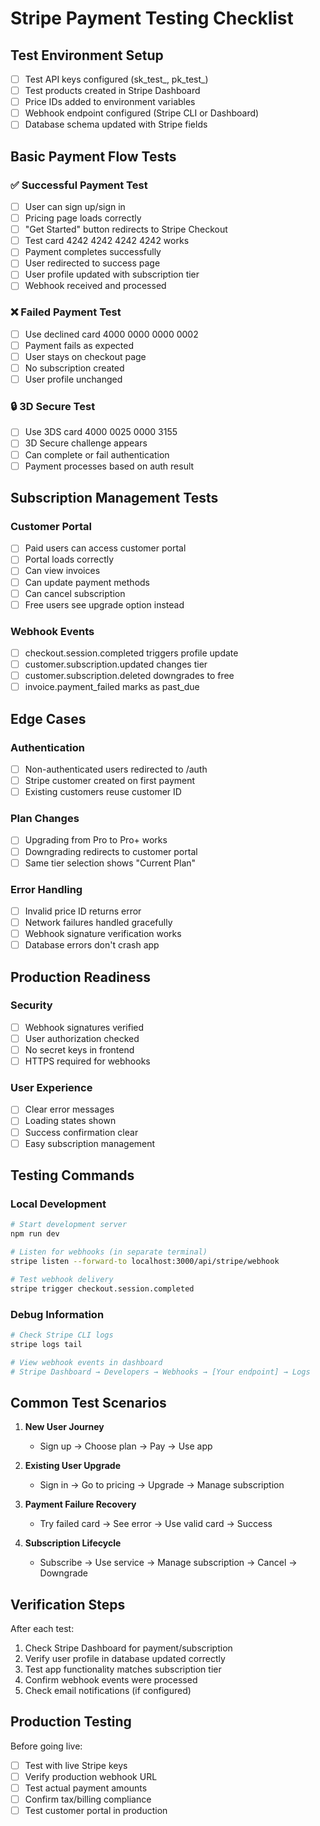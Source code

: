 # Stripe Payment Testing Checklist

## Test Environment Setup
- [ ] Test API keys configured (sk_test_, pk_test_)
- [ ] Test products created in Stripe Dashboard
- [ ] Price IDs added to environment variables
- [ ] Webhook endpoint configured (Stripe CLI or Dashboard)
- [ ] Database schema updated with Stripe fields

## Basic Payment Flow Tests

### ✅ Successful Payment Test
- [ ] User can sign up/sign in
- [ ] Pricing page loads correctly
- [ ] "Get Started" button redirects to Stripe Checkout
- [ ] Test card 4242 4242 4242 4242 works
- [ ] Payment completes successfully
- [ ] User redirected to success page
- [ ] User profile updated with subscription tier
- [ ] Webhook received and processed

### ❌ Failed Payment Test  
- [ ] Use declined card 4000 0000 0000 0002
- [ ] Payment fails as expected
- [ ] User stays on checkout page
- [ ] No subscription created
- [ ] User profile unchanged

### 🔒 3D Secure Test
- [ ] Use 3DS card 4000 0025 0000 3155
- [ ] 3D Secure challenge appears
- [ ] Can complete or fail authentication
- [ ] Payment processes based on auth result

## Subscription Management Tests

### Customer Portal
- [ ] Paid users can access customer portal
- [ ] Portal loads correctly
- [ ] Can view invoices
- [ ] Can update payment methods
- [ ] Can cancel subscription
- [ ] Free users see upgrade option instead

### Webhook Events
- [ ] checkout.session.completed triggers profile update
- [ ] customer.subscription.updated changes tier
- [ ] customer.subscription.deleted downgrades to free
- [ ] invoice.payment_failed marks as past_due

## Edge Cases

### Authentication
- [ ] Non-authenticated users redirected to /auth
- [ ] Stripe customer created on first payment
- [ ] Existing customers reuse customer ID

### Plan Changes
- [ ] Upgrading from Pro to Pro+ works
- [ ] Downgrading redirects to customer portal
- [ ] Same tier selection shows "Current Plan"

### Error Handling
- [ ] Invalid price ID returns error
- [ ] Network failures handled gracefully
- [ ] Webhook signature verification works
- [ ] Database errors don't crash app

## Production Readiness

### Security
- [ ] Webhook signatures verified
- [ ] User authorization checked
- [ ] No secret keys in frontend
- [ ] HTTPS required for webhooks

### User Experience
- [ ] Clear error messages
- [ ] Loading states shown
- [ ] Success confirmation clear
- [ ] Easy subscription management

## Testing Commands

### Local Development
```bash
# Start development server
npm run dev

# Listen for webhooks (in separate terminal)
stripe listen --forward-to localhost:3000/api/stripe/webhook

# Test webhook delivery
stripe trigger checkout.session.completed
```

### Debug Information
```bash
# Check Stripe CLI logs
stripe logs tail

# View webhook events in dashboard
# Stripe Dashboard → Developers → Webhooks → [Your endpoint] → Logs
```

## Common Test Scenarios

1. **New User Journey**
   - Sign up → Choose plan → Pay → Use app

2. **Existing User Upgrade** 
   - Sign in → Go to pricing → Upgrade → Manage subscription

3. **Payment Failure Recovery**
   - Try failed card → See error → Use valid card → Success

4. **Subscription Lifecycle**
   - Subscribe → Use service → Manage subscription → Cancel → Downgrade

## Verification Steps

After each test:
1. Check Stripe Dashboard for payment/subscription
2. Verify user profile in database updated correctly  
3. Test app functionality matches subscription tier
4. Confirm webhook events were processed
5. Check email notifications (if configured)

## Production Testing

Before going live:
- [ ] Test with live Stripe keys
- [ ] Verify production webhook URL
- [ ] Test actual payment amounts
- [ ] Confirm tax/billing compliance
- [ ] Test customer portal in production
